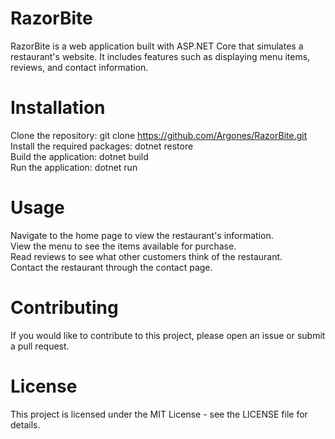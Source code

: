 # RazorBite

RazorBite is a web application built with ASP.NET Core that simulates a restaurant's website. It includes features such as displaying menu items, reviews, and contact information.

# Installation

Clone the repository: git clone https://github.com/Argones/RazorBite.git <br>
Install the required packages: dotnet restore <br>
Build the application: dotnet build <br>
Run the application: dotnet run <br>

# Usage

Navigate to the home page to view the restaurant's information. <br>
View the menu to see the items available for purchase. <br>
Read reviews to see what other customers think of the restaurant. <br>
Contact the restaurant through the contact page. <br>

# Contributing

If you would like to contribute to this project, please open an issue or submit a pull request.

# License

This project is licensed under the MIT License - see the LICENSE file for details.
